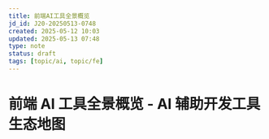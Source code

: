 ```yaml
---
title: 前端AI工具全景概览
jd_id: J20-20250513-0748
created: 2025-05-12 10:03
updated: 2025-05-13 07:48
type: note
status: draft
tags: [topic/ai, topic/fe]
---
```


# 前端 AI 工具全景概览 - AI 辅助开发工具生态地图